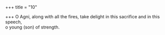 +++
title = "10"

+++
O Agni, along with all the fires, take delight in this sacrifice and in this  speech,  
o young (son) of strength.  